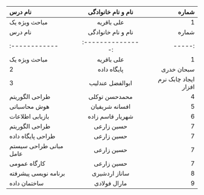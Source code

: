 | نام درس       | نام و نام خانوادگی | شماره |
| :------------ | :----------------: | ----: |
| مباحث ویژه یک |     علی باقریه     |     1 |
| نام درس  | نام و نام خانوادگی  | شماره |
| :------------ |:---------------:| -----:|
| مباحث ویژه یک      | علی باقریه | 1 |
| 2 |  پایگاه داده   | سبحان خدری|    
| 3 | ابوالفضل عندلیب| ایجاد چابک نرم افزار|
| طراحی الگوریتم      | محمدحسن توکلی | 4 |
| هوش محاسباتی      | افسانه شریفیان | 5 |
| بازیابی اطلاعات      |  شهریار قاسم زاده  | 6 |
| طراحی الگوریتم    | حسین زارعی | 7  |
| طراحی پایگاه داده  | حسین زارعی | 7 |
| مبانی طراحی سیستم عامل   | حسین زارعی | 7  |
| کارگاه عمومی      | حسین زارعی | 7 |
| برنامه نویسی پیشرفته      | ساناز اردشیری | 8 |
| ساختمان داده  |    مارال فولادی    |     9 |